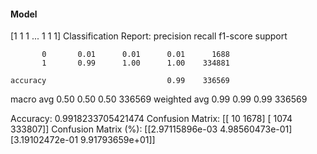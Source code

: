 #### Model
[1 1 1 ... 1 1 1]
Classification Report:
              precision    recall  f1-score   support

           0       0.01      0.01      0.01      1688
           1       0.99      1.00      1.00    334881

    accuracy                           0.99    336569
   macro avg       0.50      0.50      0.50    336569
weighted avg       0.99      0.99      0.99    336569

Accuracy: 0.9918233705421474
Confusion Matrix:
[[    10   1678]
 [  1074 333807]]
Confusion Matrix (%):
[[2.97115896e-03 4.98560473e-01]
 [3.19102472e-01 9.91793659e+01]]
